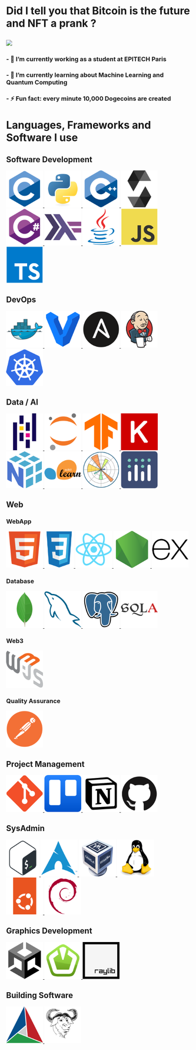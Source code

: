 # Did I tell you that Bitcoin is the future and NFT a prank ?<p align="center">
  <img src="https://github-readme-stats.vercel.app/api?username=Clement-Mikula&show_icons=true">
</p>

### - 🔭 I’m currently working as a student at EPITECH Paris
### - 🌱 I’m currently learning about Machine Learning and Quantum Computing
### - ⚡ Fun fact: every minute 10,000 Dogecoins are created



<h1 align="left">Languages, Frameworks and Software I use</h1>

<h2 align="left">Software Development</h2>

<p align="left">
  <a href="https://www.cprogramming.com/" target="_blank"> <img src="./icons/c.svg" alt="c" width="100" height="100"/> </a>
  <a href="https://www.python.org" target="_blank"> <img src="./icons/python.svg" alt="python" width="100" height="100"/> </a>
  <a href="https://en.wikipedia.org/wiki/C%2B%2B" target="_blank"> <img src="./icons/cplusplus.svg" alt="cplusplus" width="100" height="100"/> </a>
  <a href="https://soliditylang.org/" target="_blank"> <img src="./icons/solidity.svg" alt="solidity" width="100" height="100"/> </a>
  <a href="https://learn.microsoft.com/en-us/dotnet/csharp/tour-of-csharp/overview" target="_blank"> <img src="./icons/csharp.svg" alt="csharp" width="100" height="100"/> </a>
  <a href="https://www.haskell.org/" target="_blank"> <img src="./icons/haskell.svg" alt="haskell" width="100" height="100"/> </a>
  <a href="https://www.java.com" target="_blank"> <img src="./icons/java.svg" alt="java" width="100" height="100"/> </a>
  <a href="https://developer.mozilla.org/fr/docs/Web/JavaScript" target="_blank"> <img src="./icons/javascript.svg" alt="javascript" width="100" height="100"/> </a>
  <a href="https://www.typescriptlang.org/" target="_blank"> <img src="./icons/typescript.svg" alt="typescript" width="100" height="100"/> </a>


<h2 align="left">DevOps</h2>

  <a href="https://www.docker.com/" target="_blank"> <img src="./icons/docker.svg" alt="docker" width="100" height="100"/>
  </a>
    <a href="https://www.vagrantup.com/" target="_blank"> <img src="./icons/vagrant.svg" alt="vagrant" width="100" height="100"/>
  </a>
  <a href="https://www.ansible.com/" target="_blank"> <img src="./icons/ansible.svg" alt="ansible" width="100" height="100"/>
  </a>
  <a href="https://www.jenkins.io/" target="_blank"> <img src="./icons/jenkins.svg" alt="jenkins" width="100" height="100"/>
  </a>
    <a href="https://www.kubernetes.io/" target="_blank"> <img src="./icons/kubernetes.svg" alt="kubernetes" width="100" height="100"/>
  </a>


<h2 align="left">Data / AI</h2>

  <a href="https://pandas.pydata.org/" target="_blank"> <img src="./icons/pandas.svg" alt="pandas" width="100" height="100"/> </a>
  <a href="https://jupyter.org/" target="_blank"> <img src="./icons/jupyter.svg" alt="jupyter" width="100" height="100"/> </a>
  <a href="https://www.tensorflow.org/" target="_blank"> <img src="./icons/tensorflow.svg" alt="tensorflow" width="100" height="100"/> </a>
  <a href="https://keras.io/" target="_blank"> <img src="./icons/keras.svg" alt="keras" width="100" height="100"/> </a>
  <a href="https://numpy.org/" target="_blank"> <img src="./icons/numpy.svg" alt="numpy" width="100" height="100"/> </a>
  <a href="https://scikit-learn.org/" target="_blank"> <img src="./icons/scikitlearn.svg" alt="scikitlearn" width="100" height="100"/> </a>
  <a href="https://matplotlib.org/" target="_blank"> <img src="./icons/matplotlib.svg" alt="matplotlib" width="100" height="100"/> </a>
  <a href="https://plotly.com/" target="_blank"> <img src="./icons/plotly.svg" alt="plotly" width="100" height="100"/> </a>
  
<h2 align="left">Web</h2>
<h3 align="left">WebApp</h3>
  <a href="https://developer.mozilla.org/fr/docs/Web/HTML" target="_blank"> <img src="./icons/html5.svg" alt="HTML" width="100" height="100"/> </a>
  <a href="https://developer.mozilla.org/fr/docs/Web/CSS" target="_blank"> <img src="./icons/css3.svg" alt="CSS" width="80" height="100"/> </a>
  <a href="https://fr.reactjs.org/" target="_blank"> <img src="./icons/react.svg" alt="React" width="100" height="100"/> </a>
  <a href="https://nodejs.org/en/" target="_blank"> <img src="./icons/nodejs.svg" alt="Node" width="100" height="100"/> </a>
  <a href="http://expressjs.com" target="_blank"> <img src="./icons/express.svg" alt="expressjs" width="100" height="100"/> </a>

<h3 align="left"> Database</h3>

  <a href="https://www.mongodb.com/" target="_blank"> <img src="./icons/mongodb.svg" alt="mongodb" width="100" height="100"/> </a>
  <a href="https://mysql.com" target="_blank"> <img src="./icons/mysql.svg" alt="mysql" width="100" height="100"/> </a>
  <a href="https://www.postgresql.org/" target="_blank"> <img src="./icons/postgresql.svg" alt="postgresql" width="100" height="100"/> </a>
  <a href="https://www.sqlalchemy.org/" target="_blank"> <img src="./icons/sqlalchemy.svg" alt="sqlalchemy" width="100" height="100"/> </a>
 

  <h3 align="left">Web3</h3>

  <a href="https://web3js.readthedocs.io/en/v1.7.5/" target="_blank"> <img src="./icons/web3js.svg" alt="web3js" width="100" height="100"/> </a>

<h3 align="left">Quality Assurance</h3>
  <a href="https://www.postman.com" target="_blank"> <img src="./icons/postman.svg" alt="postman" width="100" height="100"/> </a>
  
<h2 align="left">Project Management</h2>
  <a href="https://git-scm.com/" target="_blank"> <img src="./icons/git.svg" alt="git" width="100" height="100"/> </a>
  <a href="https://trello.com" target="_blank"> <img src="./icons/trello.svg" alt="trello" width="100" height="100"/> </a>
  <a href="https://notion.so" target="_blank"> <img src="./icons/notion.svg" alt="notion" width="100" height="100"/> </a>
  <a href="https://github.com" target="_blank"> <img src="./icons/github.svg" alt="github" width="100" height="100"/> </a>

<h2 align="left">SysAdmin</h2>
  <a href="https://fr.wikipedia.org/wiki/Bourne-Again_shell" target="_blank"> <img src="./icons/bash.svg" alt="bash" width="90" height="100"/> </a>
  <a href="https://archlinux.org" target="_blank"> <img src="./icons/archlinux.svg" alt="archlinux" width="100" height="100"/> </a>
  <a href="https://www.virtualbox.org" target="_blank"> <img src="./icons/virtualbox.svg" alt="virtualbox" width="100" height="100"/> </a>
  <a href="https://www.linux.org/" target="_blank"> <img src="./icons/linux.svg" alt="linux" width="100" height="100"/> </a>
  <a href="https://ubuntu.com/server" target="_blank"> <img src="./icons/ubuntu.svg" alt="ubuntu" width="100" height="100"/> </a>
  <a href="https://debian.org" target="_blank"> <img src="./icons/debian.svg" alt="debian" width="100" height="100"/> </a>

<h2 align="left">Graphics Development</h2>
  <a href="https://unity.com/" target="_blank"> <img src="./icons/unity.svg" alt="unity" width="100" height="100"/> </a>
  <a href="https://www.sfml-dev.org" target="_blank"> <img src="./icons/sfml.svg" alt="sfml" width="100" height="100"/> </a>
  <a href="https://www.raylib.com/index.html" target="_blank"> <img src="./icons/raylib.svg" alt="raylib" width="100" height="100"/> </a>

<h2 align="left">Building Software</h2>
  <a href="https://cmake.org/" target="_blank"> <img src="./icons/cmake.svg" alt="cmake" width="100" height="100"/> </a>
  <a href="https://www.gnu.org/software/make/" target="_blank"> <img src="./icons/gnu.svg" alt="gnumake" width="100" height="100"/> </a>
</p>
